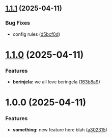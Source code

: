 ## [1.1.1](https://github.com/androzo/semantic-release/compare/v1.1.0...v1.1.1) (2025-04-11)


### Bug Fixes

* config rules ([d5bcf0d](https://github.com/androzo/semantic-release/commit/d5bcf0d4cb67d5ee66bd19d8652e379282d4e7f5))

# [1.1.0](https://github.com/androzo/semantic-release/compare/v1.0.0...v1.1.0) (2025-04-11)


### Features

* **berinjela:** we all love beringela ([163b8a9](https://github.com/androzo/semantic-release/commit/163b8a9fb857211a4ebc31e5a6ea8df786522ed0))

# 1.0.0 (2025-04-11)


### Features

* **something:** new feature here blah ([a302315](https://github.com/androzo/semantic-release/commit/a30231528203e43eaca56d6b27f45c51a407772f))
